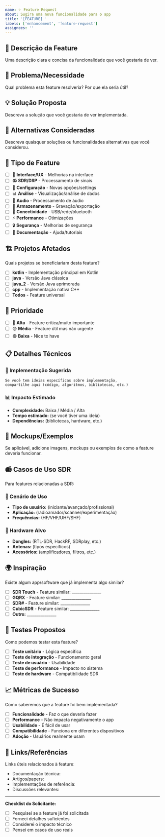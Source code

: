 ```yaml
---
name: ✨ Feature Request
about: Sugira uma nova funcionalidade para o app
title: '[FEATURE] '
labels: ['enhancement', 'feature-request']
assignees: ''
---
```


## 🎯 Descrição da Feature

Uma descrição clara e concisa da funcionalidade que você gostaria de ver.

## 🤔 Problema/Necessidade

Qual problema esta feature resolveria? Por que ela seria útil?

## 💡 Solução Proposta

Descreva a solução que você gostaria de ver implementada.

## 🔄 Alternativas Consideradas

Descreva quaisquer soluções ou funcionalidades alternativas que você considerou.

## 📱 Tipo de Feature

- [ ] 🎨 **Interface/UX** - Melhorias na interface
- [ ] 📻 **SDR/DSP** - Processamento de sinais
- [ ] 🔧 **Configuração** - Novas opções/settings
- [ ] 📊 **Análise** - Visualização/análise de dados
- [ ] 🎵 **Audio** - Processamento de áudio
- [ ] 💾 **Armazenamento** - Gravação/exportação
- [ ] 🔗 **Conectividade** - USB/rede/bluetooth
- [ ] ⚡ **Performance** - Otimizações
- [ ] 🔒 **Segurança** - Melhorias de segurança
- [ ] 📖 **Documentação** - Ajuda/tutoriais

## 🏗️ Projetos Afetados

Quais projetos se beneficiariam desta feature?

- [ ] **kotlin** - Implementação principal em Kotlin
- [ ] **java** - Versão Java clássica  
- [ ] **java_2** - Versão Java aprimorada
- [ ] **cpp** - Implementação nativa C++
- [ ] **Todos** - Feature universal

## 🎯 Prioridade

- [ ] 🔴 **Alta** - Feature crítica/muito importante
- [ ] 🟡 **Média** - Feature útil mas não urgente
- [ ] 🟢 **Baixa** - Nice to have

## 📋 Detalhes Técnicos

### 🔧 Implementação Sugerida

```
Se você tem ideias específicas sobre implementação,
compartilhe aqui (código, algoritmos, bibliotecas, etc.)
```

### 📊 Impacto Estimado

- **Complexidade:** Baixa / Média / Alta
- **Tempo estimado:** (se você tiver uma ideia)
- **Dependências:** (bibliotecas, hardware, etc.)

## 🎨 Mockups/Exemplos

Se aplicável, adicione imagens, mockups ou exemplos de como a feature deveria funcionar.

## 📻 Casos de Uso SDR

Para features relacionadas a SDR:

### 🎯 Cenário de Uso
- **Tipo de usuário:** (iniciante/avançado/profissional)
- **Aplicação:** (radioamador/scanner/experimentação)
- **Frequências:** (HF/VHF/UHF/SHF)

### 📡 Hardware Alvo
- **Dongles:** (RTL-SDR, HackRF, SDRplay, etc.)
- **Antenas:** (tipos específicos)
- **Acessórios:** (amplificadores, filtros, etc.)

## 🌍 Inspiração

Existe algum app/software que já implementa algo similar?

- [ ] **SDR Touch** - Feature similar: _______________
- [ ] **GQRX** - Feature similar: _______________  
- [ ] **SDR#** - Feature similar: _______________
- [ ] **CubicSDR** - Feature similar: _______________
- [ ] **Outro:** _______________

## 🧪 Testes Propostos

Como podemos testar esta feature?

- [ ] **Teste unitário** - Lógica específica
- [ ] **Teste de integração** - Funcionamento geral
- [ ] **Teste de usuário** - Usabilidade
- [ ] **Teste de performance** - Impacto no sistema
- [ ] **Teste de hardware** - Compatibilidade SDR

## 📈 Métricas de Sucesso

Como saberemos que a feature foi bem implementada?

- [ ] **Funcionalidade** - Faz o que deveria fazer
- [ ] **Performance** - Não impacta negativamente o app
- [ ] **Usabilidade** - É fácil de usar
- [ ] **Compatibilidade** - Funciona em diferentes dispositivos
- [ ] **Adoção** - Usuários realmente usam

## 🔗 Links/Referências

Links úteis relacionados à feature:

- Documentação técnica: 
- Artigos/papers:
- Implementações de referência:
- Discussões relevantes:

---

**Checklist do Solicitante:**
- [ ] Pesquisei se a feature já foi solicitada
- [ ] Forneci detalhes suficientes
- [ ] Considerei o impacto técnico
- [ ] Pensei em casos de uso reais
